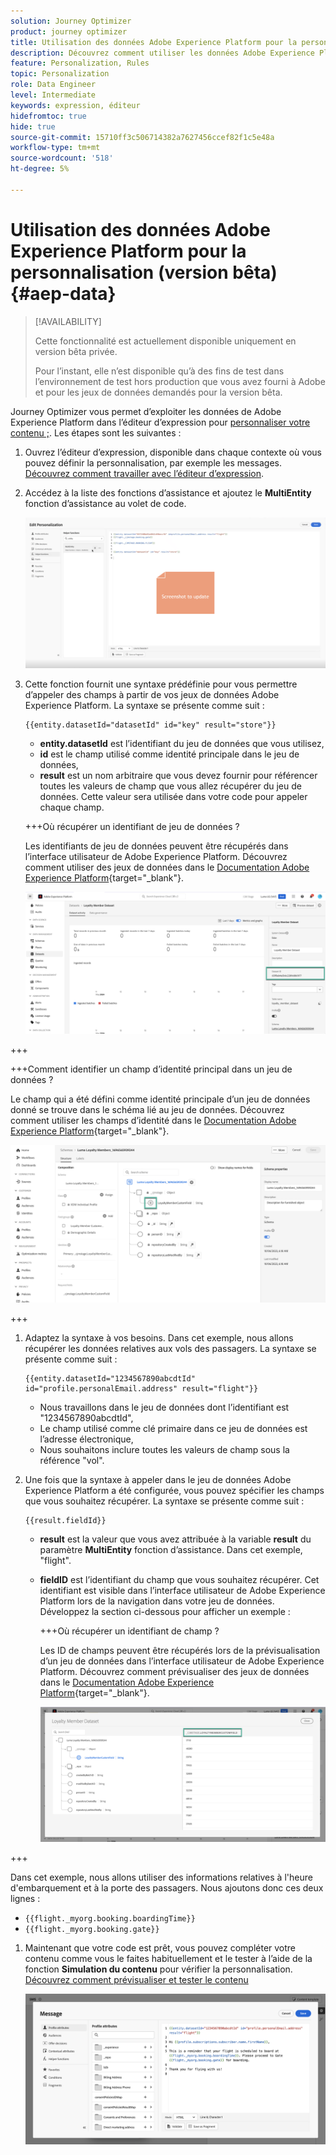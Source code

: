 ```yaml
---
solution: Journey Optimizer
product: journey optimizer
title: Utilisation des données Adobe Experience Platform pour la personnalisation (version bêta)
description: Découvrez comment utiliser les données Adobe Experience Platform pour la personnalisation.
feature: Personalization, Rules
topic: Personalization
role: Data Engineer
level: Intermediate
keywords: expression, éditeur
hidefromtoc: true
hide: true
source-git-commit: 15710ff3c506714382a7627456ccef82f1c5e48a
workflow-type: tm+mt
source-wordcount: '518'
ht-degree: 5%

---
```


# Utilisation des données Adobe Experience Platform pour la personnalisation (version bêta) {#aep-data}

>[!AVAILABILITY]
>
>Cette fonctionnalité est actuellement disponible uniquement en version bêta privée.
>
>Pour l’instant, elle n’est disponible qu’à des fins de test dans l’environnement de test hors production que vous avez fourni à Adobe et pour les jeux de données demandés pour la version bêta.

Journey Optimizer vous permet d’exploiter les données de Adobe Experience Platform dans l’éditeur d’expression pour [personnaliser votre contenu ;](../personalization/personalize.md). Les étapes sont les suivantes :

1. Ouvrez l’éditeur d’expression, disponible dans chaque contexte où vous pouvez définir la personnalisation, par exemple les messages. [Découvrez comment travailler avec l’éditeur d’expression](../personalization/personalization-build-expressions.md).

1. Accédez à la liste des fonctions d’assistance et ajoutez le **MultiEntity** fonction d’assistance au volet de code.

   ![](assets/aep-data-helper.png)

1. Cette fonction fournit une syntaxe prédéfinie pour vous permettre d’appeler des champs à partir de vos jeux de données Adobe Experience Platform. La syntaxe se présente comme suit :

   ```
   {{entity.datasetId="datasetId" id="key" result="store"}}
   ```

   * **entity.datasetId** est l’identifiant du jeu de données que vous utilisez,
   * **id** est le champ utilisé comme identité principale dans le jeu de données,
   * **result** est un nom arbitraire que vous devez fournir pour référencer toutes les valeurs de champ que vous allez récupérer du jeu de données. Cette valeur sera utilisée dans votre code pour appeler chaque champ.

   +++Où récupérer un identifiant de jeu de données ?

   Les identifiants de jeu de données peuvent être récupérés dans l’interface utilisateur de Adobe Experience Platform. Découvrez comment utiliser des jeux de données dans le [Documentation Adobe Experience Platform](https://experienceleague.adobe.com/en/docs/experience-platform/catalog/datasets/user-guide#view-datasets){target="_blank"}.

   ![](assets/aep-data-dataset.png)

+++

   +++Comment identifier un champ d’identité principal dans un jeu de données ?

   Le champ qui a été défini comme identité principale d’un jeu de données donné se trouve dans le schéma lié au jeu de données. Découvrez comment utiliser les champs d’identité dans le [Documentation Adobe Experience Platform](https://experienceleague.adobe.com/en/docs/experience-platform/xdm/ui/fields/identity){target="_blank"}.

   ![](assets/aep-data-identity.png)

+++

1. Adaptez la syntaxe à vos besoins. Dans cet exemple, nous allons récupérer les données relatives aux vols des passagers. La syntaxe se présente comme suit :

   ```
   {{entity.datasetId="1234567890abcdtId" id="profile.personalEmail.address" result="flight"}}
   ```

   * Nous travaillons dans le jeu de données dont l’identifiant est &quot;1234567890abcdtId&quot;,
   * Le champ utilisé comme clé primaire dans ce jeu de données est l’adresse électronique,
   * Nous souhaitons inclure toutes les valeurs de champ sous la référence &quot;vol&quot;.

1. Une fois que la syntaxe à appeler dans le jeu de données Adobe Experience Platform a été configurée, vous pouvez spécifier les champs que vous souhaitez récupérer. La syntaxe se présente comme suit :

   ```
   {{result.fieldId}}
   ```

   * **result** est la valeur que vous avez attribuée à la variable **result** du paramètre **MultiEntity** fonction d’assistance. Dans cet exemple, &quot;flight&quot;.
   * **fieldID** est l’identifiant du champ que vous souhaitez récupérer. Cet identifiant est visible dans l’interface utilisateur de Adobe Experience Platform lors de la navigation dans votre jeu de données. Développez la section ci-dessous pour afficher un exemple :

     +++Où récupérer un identifiant de champ ?

     Les ID de champs peuvent être récupérés lors de la prévisualisation d’un jeu de données dans l’interface utilisateur de Adobe Experience Platform. Découvrez comment prévisualiser des jeux de données dans le [Documentation Adobe Experience Platform](https://experienceleague.adobe.com/en/docs/experience-platform/catalog/datasets/user-guide#preview){target="_blank"}.

     ![](assets/aep-data-field.png)

+++

   Dans cet exemple, nous allons utiliser des informations relatives à l&#39;heure d&#39;embarquement et à la porte des passagers. Nous ajoutons donc ces deux lignes :

   * `{{flight._myorg.booking.boardingTime}}`
   * `{{flight._myorg.booking.gate}}`

1. Maintenant que votre code est prêt, vous pouvez compléter votre contenu comme vous le faites habituellement et le tester à l’aide de la fonction **Simulation du contenu** pour vérifier la personnalisation. [Découvrez comment prévisualiser et tester le contenu](../content-management/preview-test.md)


   ![](assets/aep-data-sample.png)
